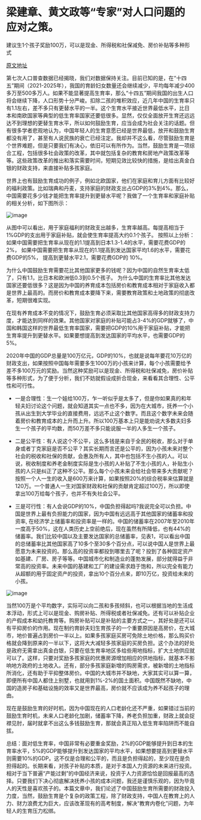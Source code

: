 # 梁建章、黄文政等“专家”对人口问题的应对之策。

建议生1个孩子奖励100万，可以是现金、所得税和社保减免、房价补贴等多种形式

[原文地址](http://www.ccg.org.cn/archives/63544)

第七次人口普查数据已经揭晓，我们对数据保持关注。目前已知的是，在“十四五”期间（2021-2025年），我国的育龄妇女数量还会继续减少，平均每年减少400多万至500多万人。如果不能显著提高生育率，那么“十四五”期间我国的出生人口将会继续下降，人口形势十分严峻。扣除二孩的堆积效应，近几年中国的生育率只有1.1左右，差不多只有更替水平的一半。这个生育水平接近世界最低水平，比日本和南欧国家等典型的低生育率国家还要低很多。显然，仅仅全面放开生育还远远达不到理想的更替生育水平，所以如何鼓励生育，应当会成为社会关注的话题。但有很多学者悲观地认为，中国年轻人的生育意愿已经是世界最低，放开和鼓励生育都没有用了，甚至有人说民族的衰亡已经注定。我却并不这么看，尽管鼓励生育是个世界难题，但是只要我们有决心，依旧可以有所作为。当然，鼓励生育是一项综合工程，包括很多社会政策的改革，其中就包括复杂的教育和房地产政策改革等等。这些政策改革的推出和落实需要时间，短期见效比较快的措施，是给出真金白银的财政支持，来直接补贴多孩家庭。

世界上也有鼓励生育成功的例子，例如北欧国家，他们在家庭和育儿方面有比较好的福利政策。比如瑞典和丹麦，支持家庭的财政支出占GDP的3%到4%。那么，中国需要花多少钱才能把生育率提升到更替水平呢？我做了一个生育率和家庭补贴的相关分析，如下图所示：

![image](https://user-images.githubusercontent.com/31200629/163593244-22ce1a70-1496-4fef-86a5-1fea1f76617b.png)

从图中可以看出，用于家庭福利的财政支出越多，生育率越高。每提高相当于1%GDP的支出用于家庭补贴，就会使生育率提高大约0.1个孩子。
按照以上分析：如果中国需要把生育率从现在的1.1提高到日本1.3-1.4的水平，需要花费GDP的2%，
            如果中国需要把生育率从现在的1.1提高到发达国家平均1.6的水平，需要花费GDP的5%，
            提高到更替水平2.1，需要花费GDP的 10%。

为什么中国鼓励生育需要花比其他国家更多的钱呢？因为中国的自然生育率太低了，只有1.1，比日本和欧洲低0.3到0.5个孩子。
为什么中国的生育率比其他发达国家还要低很多？这是因为中国的养育成本包括房价和教育成本相对于家庭收入都是世界上最高的。而房价和教育成本要降下来，需要教育政策和土地政策的彻底改革，短期很难实现。

在现有养育成本不变的情况下，鼓励生育必须采取比其他国家高得多的财政支持力度，才能达到同样的效果。其他国家对家庭的补贴可能占3-4%的GDP就够了，中国和韩国这样的世界最低生育率国家，需要把GDP的10%用于家庭补贴，才能把生育率提升到更替水平。如果要想提高到发达国家的平均水平，也需要GDP的5%。

2020年中国的GDP总量是100万亿元，GDP的10%，也就是说每年要花10万亿的财政支出，如果按照中国每年需要多生1000万的小孩来计算，每个小孩需要给予差不多100万元的奖励。当然这种奖励可以是现金、所得税和社保减免，房价补贴等多种形式，为了便于分析，我们不妨就假设成折合现金，来看看其合理性、公平性和可行性。

- 一是合理性：生一个娃给100万，乍一听似乎是太多了，但是你如果真的和年轻夫妇讨论这个问题，就会知道其实一点也不多，因为在大城市，抚养一个小孩从出生到大学毕业的直接费用，远远不止这个数字。而且这个数字未来会随着房价和教育成本的上升而上升。所以100万基本上只是能劝说大多数夫妇多生一个孩子的平均数，而50万差不多只能说服一半的人多生一个孩子。

- 二是公平性：有人说这个不公平，这么多钱是来自于全民的税收，那么对于单身或者丁克家庭是否不公平？其实长期而言还是公平的，因为小孩未来对整个社会的税收和社保的贡献，会惠及所有人，其中也包括不生小孩的人。可以说，税收制度和养老金制度实际是生小孩的人补贴了不生小孩的人，补贴生小孩的人只是纠正了这种不公平。那么每个小孩未来会给社会带来多大贡献呢？按照一个人一生的收入是600万来计算，如果按照20%的综合税率来估算就是120万。一个普通人一生对国家财政和社保的贡献肯定超过100万，所以即使拿出100万给每个孩子，也并不有失社会公平。

- 三是可行性：有人会说GDP的10%，中国负担得起吗?我说完全可以负担。中国是世界上最有负担能力的国家，因为中国有远远高于其他国家的储蓄率和投资率, 在经济学上储蓄率和投资率是一样的。中国的储蓄率在2007年至2010年一度高于50%，这在人类历史上空前绝后，现在虽然有所降低，也有44%的储蓄率。我们比较中国以及主要发达国家的总储蓄率，见表1，可以看出中国的总储蓄率比其他国家高了10多个至30多个百分点，可以说中国人是世界上最愿意为未来投资的。那么高的投资率都投到哪里去了呢？投到了各种固定资产如基建、厂房、房子等等。中国城市化和制造业的蓬勃发展，部分就得益于非常高的投资率。未来中国的基建和工厂的建设需求趋于饱和，所以完全有能力从超额的用于固定资产的投资，拿出10个百分点来，即10万亿，投资给未来的小孩。

![image](https://user-images.githubusercontent.com/31200629/163593257-63a5aafd-e162-4bb4-bcf1-bdedc0e56af4.png)

当然100万是个平均数字，实际可以向二孩和多孩倾斜，也可以根据当地的生活成本浮动，形式上可以是现金、购房补贴、所得税或者社保减免。还有可以补贴企业的产假成本和幼托教育等。购房补贴可以是补贴的主要方式之一，其好处是还可以有平抑房价的作用。现在制约育龄夫妇生育孩子的一个重要原因是高房价，在大城市，地价普遍占到房价一半以上。如果多孩家庭买房可免除土地价格，那么购买价格就会降到原来的一半以下，这将大大减轻多孩家庭的买房负担。这个办法的好处是政府无需拿出真金白银，只要在低生育率地区多给些用地指标，扩大土地供应就可以了。这样，只要对奖励多孩家庭的优惠房源增加相应的供地指标，就基本不影响地方政府的土地收入。还有，部分多孩家庭新增的购房需求，被新增的土地指标所消化，还有助于平抑整体房价。中国的大城市并不缺地，大家其实可以算一算，即便所有中国人都住上别墅，也就用到1%-2%的国土面积。中国既然不缺地，中国的造房子和基础设施的效率又是世界最高，房价就不应该成为养不起孩子的理由。

现在是鼓励生育的好时机，因为中国现在的人口老龄化还不严重，如果错过当前的鼓励生育时机，未来人口老龄化加剧，储蓄率下降，养老负担加重，财政上就会捉襟见肘，届时就拿不出这么多钱鼓励生育，那就会真正陷入低生育率陷阱而不能自拔。

总结：面对低生育率，中国非常有必要重金奖励，2%的GDP能够提升到日本的生育率水平，5%的GDP能够提升到发达国家的平均水平，如果想要提高到更替水平则需要10%的GDP。这不仅是合理和公平的，而且是负担得起的，至少现在是负担得起的。长期来看，对孩子补贴的本质，是对于本国人力资源的未来进行投资。相对于当下普遍“产能过剩”的中国经济来说，投资于人力资源恰恰是回报最高的选择。只要我们下决心彻底解决抚养小孩的成本问题，我还是谨慎乐观的，因为毕竟人的天性是喜欢孩子的。本篇文章中，我们论述了中国鼓励生育所需要的财政投入力度，当然，鼓励生育是个复杂的政策工程，除了财政支持，中国人在教育上的人力、财力浪费尤为巨大，应该改革现有的高考制度，解决“教育内卷化”问题，为年轻人的生育压力松绑。
